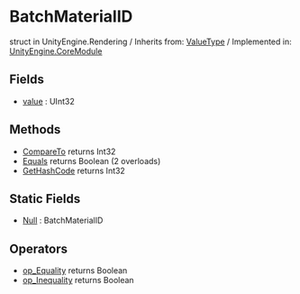 # BatchMaterialID
struct in UnityEngine.Rendering
 / Inherits from: <a href="https://docs.unity3d.com/6000.0/Documentation/ScriptReference/ValueType.html" target="_blank">ValueType</a> / Implemented in: <a href="https://docs.unity3d.com/6000.0/Documentation/ScriptReference/UnityEngine.CoreModule.html" target="_blank">UnityEngine.CoreModule</a>
## Fields
- <a href="https://docs.unity3d.com/6000.0/Documentation/ScriptReference/BatchMaterialID-value.html" target="_blank">value</a> : UInt32
## Methods
- <a href="https://docs.unity3d.com/6000.0/Documentation/ScriptReference/BatchMaterialID.CompareTo.html" target="_blank">CompareTo</a> returns Int32
- <a href="https://docs.unity3d.com/6000.0/Documentation/ScriptReference/BatchMaterialID.Equals.html" target="_blank">Equals</a> returns Boolean (2 overloads)
- <a href="https://docs.unity3d.com/6000.0/Documentation/ScriptReference/BatchMaterialID.GetHashCode.html" target="_blank">GetHashCode</a> returns Int32
## Static Fields
- <a href="https://docs.unity3d.com/6000.0/Documentation/ScriptReference/BatchMaterialID-Null.html" target="_blank">Null</a> : BatchMaterialID
## Operators
- <a href="https://docs.unity3d.com/6000.0/Documentation/ScriptReference/BatchMaterialID.op_Equality.html" target="_blank">op_Equality</a> returns Boolean
- <a href="https://docs.unity3d.com/6000.0/Documentation/ScriptReference/BatchMaterialID.op_Inequality.html" target="_blank">op_Inequality</a> returns Boolean
